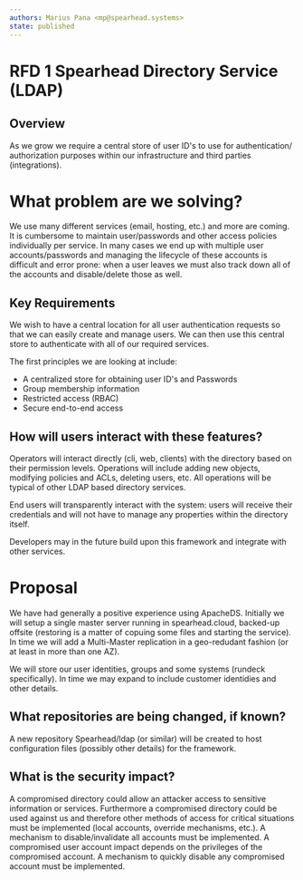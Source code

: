 ```yaml
---
authors: Marius Pana <mp@spearhead.systems>
state: published
---
```


# RFD 1 Spearhead Directory Service (LDAP)

## Overview

As we grow we require a central store of user ID's to use for authentication/
authorization purposes within our infrastructure and third parties
(integrations).

# What problem are we solving?

We use many different services (email, hosting, etc.) and more are coming. It is
cumbersome to maintain user/passwords and other access policies individually per
service. In many cases we end up with multiple user accounts/passwords and
managing the lifecycle of these accounts is difficult and error prone: when a
user leaves we must also track down all of the accounts and disable/delete those
as well.  

## Key Requirements

We wish to have a central location for all user authentication requests so that
we can easily create and manage users. We can then use this central store to
authenticate with all of our required services.

The first principles we are looking at include:

* A centralized store for obtaining user ID's and Passwords
* Group membership information
* Restricted access (RBAC)
* Secure end-to-end access

## How will users interact with these features?

Operators will interact directly (cli, web, clients) with the directory based on
their permission levels. Operations will include adding new objects, modifying
policies  and ACLs, deleting users, etc. All operations will be typical of other
LDAP based directory services.

End users will transparently interact with the system: users will receive their
credentials and will not have to manage any properties within the directory
itself.

Developers may in the future build upon this framework and integrate with other
services.

# Proposal

We have had generally a positive experience using ApacheDS. Initially we will setup a single master server running in spearhead.cloud, backed-up offsite (restoring is a matter of copuing some files and starting the service). In time we will add a Multi-Master replication in a geo-redudant fashion (or at least in more than one AZ).

We will store our user identities, groups and some systems (rundeck specifically). In time we may expand to include customer identidies and other details.

## What repositories are being changed, if known?

A new repository Spearhead/ldap (or similar) will be created to host
configuration files (possibly other details) for the framework.

## What is the security impact?

A compromised directory could allow an attacker access to sensitive information
or services. Furthermore a compromised directory could be used against us and
therefore other methods of access for critical situations must be implemented
(local accounts, override mechanisms, etc.). A mechanism to disable/invalidate
all accounts must be implemented.
A compromised user account impact depends on the privileges of the compromised
account. A mechanism to quickly disable any compromised account must be
implemented.
